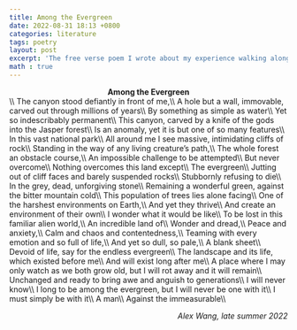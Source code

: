 ```yaml
---
title: Among the Evergreen
date: 2022-08-31 18:13 +0800
categories: literature
tags: poetry
layout: post
excerpt: 'The free verse poem I wrote about my experience walking along the Maligne Canyon in Jasper.'
math : true
---
```


<center> <b> Among the Evergreen </b> </center>
  \\
The canyon stood defiantly in front of me,\\
A hole but a wall, immovable, carved out through millions of years\\
By something as simple as water\\
Yet so indescribably permanent\\
This canyon, carved by a knife of the gods into the Jasper forest\\
Is an anomaly, yet it is but one of so many features\\
In this vast national park\\
All around me I see massive, intimidating cliffs of rock\\
Standing in the way of any living creature’s path,\\
The whole forest an obstacle course,\\
An impossible challenge to be attempted\\
But never overcome\\
Nothing overcomes this land except\\
The evergreen\\
Jutting out of cliff faces and barely suspended rocks\\
Stubbornly refusing to die\\
In the grey, dead, unforgiving stone\\
Remaining a wonderful green, against the bitter mountain cold\\
This population of trees lies alone facing\\
One of the harshest environments on Earth,\\
And yet they thrive\\
And create an environment of their own\\
I wonder what it would be like\\
To be lost in this familiar alien world,\\
An incredible land of\\
Wonder and dread,\\
Peace and anxiety,\\
Calm and chaos and contentedness,\\
Teaming with every emotion and so full of life,\\
And yet so dull, so pale,\\
A blank sheet\\
Devoid of life, say for the endless evergreen\\
The landscape and its life, which existed before me\\
And will exist long after me\\
A place where I may only watch as we both grow old, but I will rot away and it will remain\\
Unchanged and ready to bring awe and anguish to generations\\
I will never know\\
I long to be among the evergreen, but I will never be one with it\\
I must simply be with it\\
A man\\
Against the immeasurable\\
<p align="right"> <cite> Alex Wang, late summer 2022 </cite> </p>
